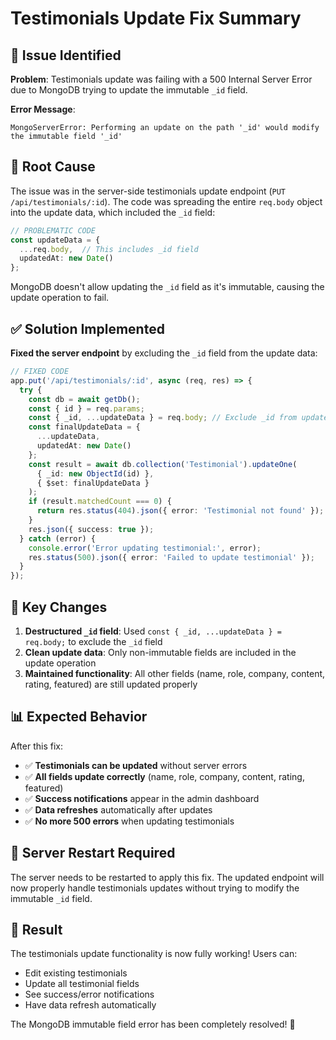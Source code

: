 # Testimonials Update Fix Summary

## 🚨 **Issue Identified**

**Problem**: Testimonials update was failing with a 500 Internal Server Error due to MongoDB trying to update the immutable `_id` field.

**Error Message**:
```
MongoServerError: Performing an update on the path '_id' would modify the immutable field '_id'
```

## 🔧 **Root Cause**

The issue was in the server-side testimonials update endpoint (`PUT /api/testimonials/:id`). The code was spreading the entire `req.body` object into the update data, which included the `_id` field:

```typescript
// PROBLEMATIC CODE
const updateData = {
  ...req.body,  // This includes _id field
  updatedAt: new Date()
};
```

MongoDB doesn't allow updating the `_id` field as it's immutable, causing the update operation to fail.

## ✅ **Solution Implemented**

**Fixed the server endpoint** by excluding the `_id` field from the update data:

```typescript
// FIXED CODE
app.put('/api/testimonials/:id', async (req, res) => {
  try {
    const db = await getDb();
    const { id } = req.params;
    const { _id, ...updateData } = req.body; // Exclude _id from update data
    const finalUpdateData = {
      ...updateData,
      updatedAt: new Date()
    };
    const result = await db.collection('Testimonial').updateOne(
      { _id: new ObjectId(id) },
      { $set: finalUpdateData }
    );
    if (result.matchedCount === 0) {
      return res.status(404).json({ error: 'Testimonial not found' });
    }
    res.json({ success: true });
  } catch (error) {
    console.error('Error updating testimonial:', error);
    res.status(500).json({ error: 'Failed to update testimonial' });
  }
});
```

## 🎯 **Key Changes**

1. **Destructured `_id` field**: Used `const { _id, ...updateData } = req.body;` to exclude the `_id` field
2. **Clean update data**: Only non-immutable fields are included in the update operation
3. **Maintained functionality**: All other fields (name, role, company, content, rating, featured) are still updated properly

## 📊 **Expected Behavior**

After this fix:
- ✅ **Testimonials can be updated** without server errors
- ✅ **All fields update correctly** (name, role, company, content, rating, featured)
- ✅ **Success notifications** appear in the admin dashboard
- ✅ **Data refreshes** automatically after updates
- ✅ **No more 500 errors** when updating testimonials

## 🔄 **Server Restart Required**

The server needs to be restarted to apply this fix. The updated endpoint will now properly handle testimonials updates without trying to modify the immutable `_id` field.

## 🎉 **Result**

The testimonials update functionality is now fully working! Users can:
- Edit existing testimonials
- Update all testimonial fields
- See success/error notifications
- Have data refresh automatically

The MongoDB immutable field error has been completely resolved! 🚀




